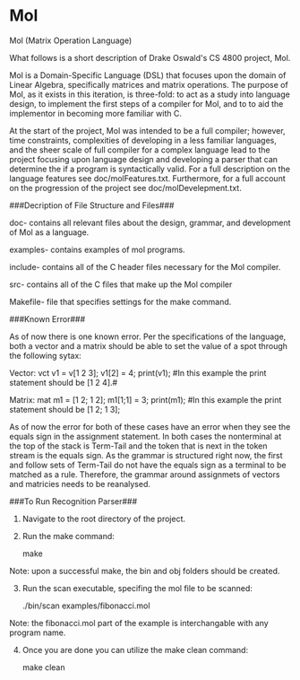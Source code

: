 # Mol
Mol (Matrix Operation Language)

What follows is a short description of Drake Oswald's CS 4800 project, Mol. 

Mol is a Domain-Specific Language (DSL) that focuses upon the domain of Linear
Algebra, specifically matrices and matrix operations. The purpose of Mol, as
it exists in this iteration, is three-fold: to act as a study into language
design, to implement the first steps of a compiler for Mol, and to to aid the
implementor in becoming more familiar with C.

At the start of the project, Mol was intended to be a full compiler; however,
time constraints, complexities of developing in a less familiar languages, and
the sheer scale of full compiler for a complex language lead to the project
focusing upon language design and developing a parser that can determine the
if a program is syntactically valid. For a full description on the language
features see doc/molFeatures.txt. Furthermore, for a full account on the 
progression of the project see doc/molDevelepment.txt.


###Decription of File Structure and Files###

doc- contains all relevant files about the design, grammar, and development of 
     Mol as a language.

examples- contains examples of mol programs.

include- contains all of the C header files necessary for the Mol compiler.

src- contains all of the C files that make up the Mol compiler

Makefile- file that specifies settings for the make command.


###Known Error###

As of now there is one known error. Per the specifications of the language,
both a vector and a matrix should be able to set the value of a spot through
the following sytax:

Vector:
    vct v1 = v[1 2 3];
    v1[2] = 4;
    print(v1);
    #In this example the print statement should be [1 2 4].#

Matrix:
    mat m1 = [1 2; 1 2];
    m1[1;1] = 3;
    print(m1);
    #In this example the print statement should be [1 2; 1 3];

As of now the error for both of these cases have an error when they see the
equals sign in the assignment statement. In both cases the nonterminal at the
top of the stack is Term-Tail and the token that is next in the token stream is
the equals sign. As the grammar is structured right now, the first and follow
sets of Term-Tail do not have the equals sign as a terminal to be matched as a 
rule. Therefore, the grammar around assignmets of vectors and matricies needs
to be reanalysed.


###To Run Recognition Parser###

1. Navigate to the root directory of the project.

2. Run the make command:

    make

Note: upon a successful make, the bin and obj folders should be created.

3. Run the scan executable, specifing the mol file to be scanned:

    ./bin/scan examples/fibonacci.mol

Note: the fibonacci.mol part of the example is interchangable with any program
      name.

4. Once you are done you can utilize the make clean command:

    make clean